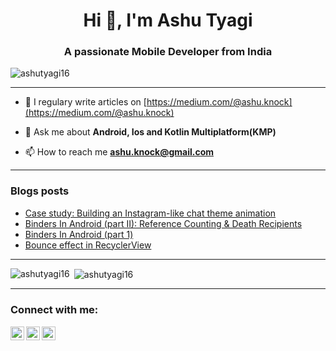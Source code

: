 <h1 align="center">Hi 👋, I'm Ashu Tyagi</h1>
<h3 align="center">A passionate Mobile Developer from India</h3>

<p align="left"> <img src="https://komarev.com/ghpvc/?username=ashutyagi16" alt="ashutyagi16" /> </p>

---

- 📝 I regulary write articles on [https://medium.com/@ashu.knock](https://medium.com/@ashu.knock)

- 💬 Ask me about **Android, Ios and Kotlin Multiplatform(KMP)**

- 📫 How to reach me **ashu.knock@gmail.com**
---
### Blogs posts
<!-- BLOG-POST-LIST:START -->
- [Case study: Building an Instagram-like chat theme animation](https://bootcamp.uxdesign.cc/instagram-like-chat-theme-animation-32cc56b483ed?source=rss-51a41ea8aaad------2)
- [Binders In Android &lpar;part II&rpar;: Reference Counting &amp; Death Recipients](https://medium.com/@ashu.knock/binders-in-android-part-ii-reference-counting-death-recipients-19d55c8356c3?source=rss-51a41ea8aaad------2)
- [Binders In Android &lpar;part 1&rpar;](https://medium.com/@ashu.knock/binders-in-android-part-1-e875daeb762f?source=rss-51a41ea8aaad------2)
- [Bounce effect in RecyclerView](https://medium.com/mindorks/bounce-effect-in-recyclerview-6463a7f81e5?source=rss-51a41ea8aaad------2)
<!-- BLOG-POST-LIST:END -->
---

<p><img align="left" src="https://github-readme-stats.vercel.app/api/top-langs/?username=ashutyagi16&layout=compact" alt="ashutyagi16" /></p>

<p>&nbsp;<img align="center" src="https://github-readme-stats.vercel.app/api?username=ashutyagi16&show_icons=true" alt="ashutyagi16" /></p>

---
### Connect with me:
[<img align="left" alt="AshuTyagi16 | LinkedIn" width="22px" src="https://cdn.jsdelivr.net/npm/simple-icons@v3/icons/linkedin.svg" />][linkedin]
[<img align="left" alt="AshuTyagi16 | StackOverflow" width="22px" src="https://cdn.jsdelivr.net/npm/simple-icons@v3/icons/stackoverflow.svg" />][stackoverflow]
[<img align="left" alt="AshuTyagi16 | Medium" width="22px" src="https://cdn.jsdelivr.net/npm/simple-icons@v3/icons/medium.svg" />][medium]
</br>

[linkedin]: https://linkedin.com/in/ashutyagi16
[stackoverflow]: https://stackoverflow.com/users/6570945
[medium]: https://medium.com/@ashu.knock
